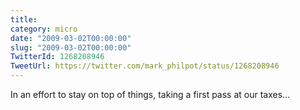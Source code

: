 ```yaml
---
title: 
category: micro
date: "2009-03-02T00:00:00"
slug: "2009-03-02T00:00:00"
TwitterId: 1268208946
TweetUrl: https://twitter.com/mark_philpot/status/1268208946
---
```


In an effort to stay on top of things, taking a first pass at our taxes...
